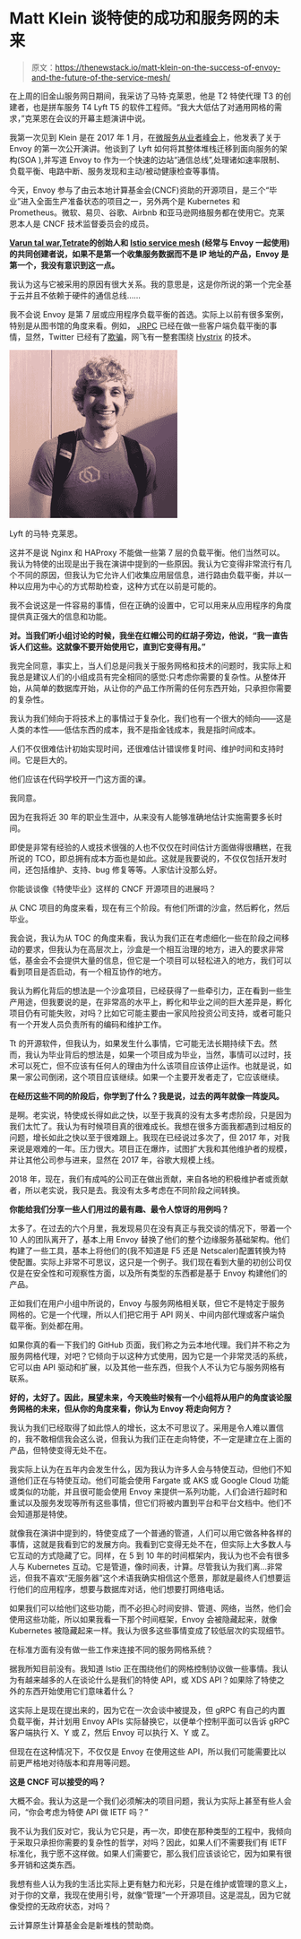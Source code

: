 # Matt Klein 谈特使的成功和服务网的未来

> 原文：<https://thenewstack.io/matt-klein-on-the-success-of-envoy-and-the-future-of-the-service-mesh/>

在上周的旧金山服务网日期间，我采访了马特·克莱恩，他是 T2 特使代理 T3 的创建者，也是拼车服务 T4 Lyft T5 的软件工程师。“我大大低估了对通用网格的需求，”克莱恩在会议的开幕主题演讲中说。

我第一次见到 Klein 是在 2017 年 1 月，在[微服务从业者峰会](https://www.microservices.com/summit/)上，他发表了关于 Envoy 的第一次公开演讲。他谈到了 Lyft 如何将其整体堆栈迁移到面向服务的架构(SOA ),并写道 Envoy to 作为一个快速的边站“通信总线”,处理诸如速率限制、负载平衡、电路中断、服务发现和主动/被动健康检查等事情。

今天，Envoy 参与了由云本地计算基金会(CNCF)资助的开源项目，是三个“毕业”进入全面生产准备状态的项目之一，另外两个是 Kubernetes 和 Prometheus。微软、易贝、谷歌、Airbnb 和亚马逊网络服务都在使用它。克莱恩本人是 CNCF 技术监督委员会的成员。

**[Varun tal war](https://www.linkedin.com/in/varuntalwar),[Tetrate](https://www.tetrate.io/)的创始人和 [Istio service mesh](https://istio.io/) (经常与 Envoy 一起使用)的共同创建者说，如果不是第一个收集服务数据而不是 IP 地址的产品，Envoy 是第一个，我没有意识到这一点。**

我认为这与它被采用的原因有很大关系。我的意思是，这是你所说的第一个完全基于云并且不依赖于硬件的通信总线……

我不会说 Envoy 是第 7 层或应用程序负载平衡的首选。实际上以前有很多案例，特别是从图书馆的角度来看。例如， [JRPC](https://github.com/dinstone/jrpc) 已经在做一些客户端负载平衡的事情，显然，Twitter 已经有了[欺骗](https://twitter.github.io/finagle/)，网飞有一整套围绕 [Hystrix](https://github.com/Netflix/Hystrix) 的技术。

![](img/8810b00d1519981c79d70e7d3aeab2a9.png)

Lyft 的马特·克莱恩。

这并不是说 Nginx 和 HAProxy 不能做一些第 7 层的负载平衡。他们当然可以。我认为特使的出现是出于我在演讲中提到的一些原因。我认为它变得非常流行有几个不同的原因，但我认为它允许人们收集应用层信息，进行路由负载平衡，并以一种以应用为中心的方式帮助检查，这种方式在以前是可能的。

我不会说这是一件容易的事情，但在正确的设置中，它可以用来从应用程序的角度提供真正强大的信息和功能。

**对。当我们听小组讨论的时候，我坐在红帽公司的红胡子旁边，他说，“我一直告诉人们这些。这就像不要开始使用它，直到它变得有用。”**

我完全同意，事实上，当人们总是问我关于服务网格和技术的问题时，我实际上和我总是建议人们的小组成员有完全相同的感觉:只考虑你需要的复杂性。从整体开始，从简单的数据库开始，从让你的产品工作所需的任何东西开始，只承担你需要的复杂性。

我认为我们倾向于将技术上的事情过于复杂化，我们也有一个很大的倾向——这是人类的本性——低估东西的成本，我不是指金钱成本，我是指时间成本。

人们不仅很难估计初始实现时间，还很难估计错误修复时间、维护时间和支持时间。它是巨大的。

他们应该在代码学校开一门这方面的课。

我同意。

因为在我将近 30 年的职业生涯中，从来没有人能够准确地估计实施需要多长时间。

即使是非常有经验的人或技术很强的人也不仅仅在时间估计方面做得很糟糕，在我所说的 TCO，即总拥有成本方面也是如此。这就是我要说的，不仅仅包括开发时间，还包括维护、支持、bug 修复等等。人家估计没那么好。

你能谈谈像《特使毕业》这样的 CNCF 开源项目的进展吗？

从 CNC 项目的角度来看，现在有三个阶段。有他们所谓的沙盒，然后孵化，然后毕业。

我会说，我认为从 TOC 的角度来看，我认为我们正在考虑细化一些在阶段之间移动的要求，但我认为在高层次上，沙盒是一个相互治理的地方，进入的要求非常低，基金会不会提供大量的信息，但它是一个项目可以轻松进入的地方，我们可以看到项目是否启动，有一个相互协作的地方。

我认为孵化背后的想法是一个沙盒项目，已经获得了一些牵引力，正在看到一些生产用途，但我要说的是，在非常高的水平上，孵化和毕业之间的巨大差异是，孵化项目仍有可能失败，对吗？比如它可能主要由一家风险投资公司支持，或者可能只有一个开发人员负责所有的编码和维护工作。

Tt 的开源软件，但我认为，如果发生什么事情，它可能无法长期持续下去。然而，我认为毕业背后的想法是，如果一个项目成为毕业，当然，事情可以过时，技术可以死亡，但不应该有任何人的理由为什么该项目应该停止运作。也就是说，如果一家公司倒闭，这个项目应该继续。如果一个主要开发者走了，它应该继续。

**在经历这些不同的阶段后，你学到了什么？我是说，过去的两年就像一阵旋风。**

是啊。老实说，特使成长得如此之快，以至于我真的没有太多考虑阶段，只是因为我们太忙了。我认为有时候项目真的很难成长。我想在很多方面我都遇到过相反的问题，增长如此之快以至于很难跟上。我现在已经说过多次了，但 2017 年，对我来说是艰难的一年。压力很大。项目正在爆炸，试图扩大我和其他维护者的规模，并让其他公司参与进来，显然在 2017 年，谷歌大规模上线。

2018 年，现在，我们有成吨的公司正在做出贡献，来自各地的积极维护者或贡献者，所以老实说，我只是去。我没有太多考虑在不同阶段之间转换。

**你能给我们分享一些人们用过的最有趣、最令人惊讶的用例吗？**

太多了。在过去的六个月里，我发现易贝在没有真正与我交谈的情况下，带着一个 10 人的团队离开了，基本上用 Envoy 替换了他们的整个边缘服务基础架构。他们构建了一些工具，基本上将他们的(我不知道是 F5 还是 Netscaler)配置转换为特使配置。实际上非常不可思议，这只是一个例子。我们现在看到大量的初创公司仅仅是在安全性和可观察性方面，以及所有类型的东西都是基于 Envoy 构建他们的产品。

正如我们在用户小组中所说的，Envoy 与服务网格相关联，但它不是特定于服务网格的。它是一个代理，所以人们把它用于 API 网关、中间内部代理或客户端负载平衡。到处都在用。

如果你真的看一下我们的 GitHub 页面，我们称之为云本地代理。我们并不称之为服务网格代理，对吧？它倾向于以这种方式使用，因为它是一个非常灵活的系统，它可以由 API 驱动和扩展，以及其他一些东西，但我个人不认为它与服务网格有联系。

**好的，太好了。因此，展望未来，今天晚些时候有一个小组将从用户的角度谈论服务网格的未来，但从你的角度来看，你认为 Envoy 将走向何方？**

我认为我们已经取得了如此惊人的增长，这太不可思议了。采用是令人难以置信的，我不敢相信我会这么说，但我认为我们正在走向特使，不一定是建立在上面的产品，但特使变得无处不在。

我实际上认为在五年内会发生什么，因为我认为许多人会与特使互动，但他们不知道他们正在与特使互动。他们可能会使用 Fargate 或 AKS 或 Google Cloud 功能或类似的功能，并且很可能会使用 Envoy 来提供一系列功能，人们会进行超时和重试以及服务发现等所有这些事情，但它们将被内置到平台和平台文档中。他们不会知道那是特使。

就像我在演讲中提到的，特使变成了一个普通的管道，人们可以用它做各种各样的事情，这就是我看到它的发展方向。我看到它变得无处不在，但实际上大多数人与它互动的方式隐藏了它。同样，在 5 到 10 年的时间框架内，我认为也不会有很多人与 Kubernetes 互动。它是管道，像时间表，计算。尽管我认为我们离…非常远，但我不喜欢“无服务器”这个术语我确实相信这个愿景，那就是最终人们想要运行他们的应用程序，想要与数据库对话，他们想要打网络电话。

如果我们可以给他们这些功能，而不必担心时间安排、管道、网络，当然，他们会使用这些功能，所以如果我看一下那个时间框架，Envoy 会被隐藏起来，就像 Kubernetes 被隐藏起来一样。我认为很多这些事情变成了较低层次的实现细节。

在标准方面有没有做一些工作来连接不同的服务网格系统？

据我所知目前没有。我知道 Istio 正在围绕他们的网格控制协议做一些事情。我认为有越来越多的人在谈论什么是我们的特使 API，或 XDS API？如果除了特使之外的东西开始使用它们意味着什么？

这实际上是现在提出来的，因为它在一次会谈中被提及，但 gRPC 有自己的内置负载平衡，并计划用 Envoy APIs 实际替换它，以便单个控制平面可以告诉 gRPC 客户端执行 X、Y 或 Z，然后 Envoy 可以执行 X、Y 或 Z。

但现在在这种情况下，不仅仅是 Envoy 在使用这些 API，所以我们可能需要比以前更严格地对待版本和弃用等问题。

**这是 CNCF 可以接受的吗？**

大概不会。我认为这是一个我们必须解决的项目问题，我认为实际上甚至有些人会问，“你会考虑为特使 API 做 IETF 吗？”

我不认为我们反对它，我认为它只是，再一次，即使在那种类型的工程中，我倾向于采取只承担你需要的复杂性的哲学，对吗？因此，如果人们不需要我们有 IETF 标准化，我宁愿不这样做。如果人们需要它，那么我们应该谈论它，因为如果有很多开销和这类东西。

我想有些人认为我的生活比实际上更有魅力和光彩，只是在维护或管理的意义上，对于你的文章，我现在使用引号，就像“管理”一个开源项目。这是混乱，因为它就像受控的无政府状态，对吗？

云计算原生计算基金会是新堆栈的赞助商。

<svg xmlns:xlink="http://www.w3.org/1999/xlink" viewBox="0 0 68 31" version="1.1"><title>Group</title> <desc>Created with Sketch.</desc></svg>